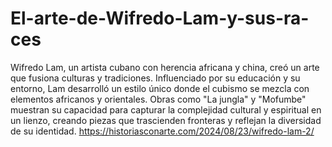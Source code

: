 # El-arte-de-Wifredo-Lam-y-sus-ra-ces
Wifredo Lam, un artista cubano con herencia africana y china, creó un arte que fusiona culturas y tradiciones. Influenciado por su educación y su entorno, Lam desarrolló un estilo único donde el cubismo se mezcla con elementos africanos y orientales. Obras como "La jungla" y "Mofumbe" muestran su capacidad para capturar la complejidad cultural y espiritual en un lienzo, creando piezas que trascienden fronteras y reflejan la diversidad de su identidad.
https://historiasconarte.com/2024/08/23/wifredo-lam-2/
